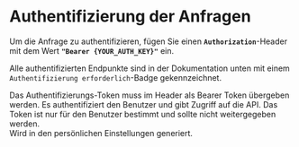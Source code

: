 # Authentifizierung der Anfragen

Um die Anfrage zu authentifizieren, fügen Sie einen **`Authorization`**-Header mit dem Wert **`"Bearer {YOUR_AUTH_KEY}"`** ein.

Alle authentifizierten Endpunkte sind in der Dokumentation unten mit einem `Authentifizierung erforderlich`-Badge gekennzeichnet.

Das Authentifizierungs-Token muss im Header als Bearer Token übergeben werden. Es authentifiziert den Benutzer und gibt Zugriff auf die API. Das Token ist nur für den Benutzer bestimmt und sollte nicht weitergegeben werden.<br>Wird in den persönlichen Einstellungen generiert.
